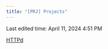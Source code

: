 ```yaml
---
title: "[PRJ] Projects"
---
```

Last edited time: April 11, 2024 4:51 PM

[HTTPd](%5BPRJ%5D%20Projects/HTTPd.md)
